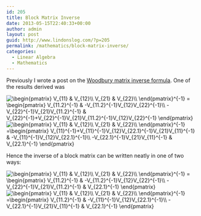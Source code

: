 ```yaml
---
id: 205
title: Block Matrix Inverse
date: 2013-05-15T22:40:33+00:00
author: admin
layout: post
guid: http://www.lindonslog.com/?p=205
permalink: /mathematics/block-matrix-inverse/
categories:
  - Linear Algebra
  - Mathematics
---
```

Previously I wrote a post on the [Woodbury matrix inverse formula](http://www.lindonslog.com/mathematics/invert-a-matrix-using-the-woodbury-matrix-inverse-formula-identity/). One of the results derived was
  
<img src="//s0.wp.com/latex.php?latex=%5Cbegin%7Bpmatrix%7D++++++++++V_%7B11%7D+%26+V_%7B12%7D%5C%5C++++++++++V_%7B21%7D+%26+V_%7B22%7D%5C%5C++%5Cend%7Bpmatrix%7D%5E%7B-1%7D++%3D++%5Cbegin%7Bpmatrix%7D++V_%7B11.2%7D%5E%7B-1%7D+%26+-V_%7B11.2%7D%5E%7B-1%7DV_%7B12%7DV_%7B22%7D%5E%7B-1%7D%5C%5C++-V_%7B22%7D%5E%7B-1%7DV_%7B21%7DV_%7B11.2%7D%5E%7B-1%7D+%26+V_%7B22%7D%5E%7B-1%7D%2BV_%7B22%7D%5E%7B-1%7DV_%7B21%7DV_%7B11.2%7D%5E%7B-1%7DV_%7B12%7DV_%7B22%7D%5E%7B-1%7D++%5Cend%7Bpmatrix%7D++&#038;bg=ffffff&#038;fg=000&#038;s=0" alt="&#92;begin{pmatrix}          V_{11} & V_{12}&#92;&#92;          V_{21} & V_{22}&#92;&#92;  &#92;end{pmatrix}^{-1}  =  &#92;begin{pmatrix}  V_{11.2}^{-1} & -V_{11.2}^{-1}V_{12}V_{22}^{-1}&#92;&#92;  -V_{22}^{-1}V_{21}V_{11.2}^{-1} & V_{22}^{-1}+V_{22}^{-1}V_{21}V_{11.2}^{-1}V_{12}V_{22}^{-1}  &#92;end{pmatrix}  " title="&#92;begin{pmatrix}          V_{11} & V_{12}&#92;&#92;          V_{21} & V_{22}&#92;&#92;  &#92;end{pmatrix}^{-1}  =  &#92;begin{pmatrix}  V_{11.2}^{-1} & -V_{11.2}^{-1}V_{12}V_{22}^{-1}&#92;&#92;  -V_{22}^{-1}V_{21}V_{11.2}^{-1} & V_{22}^{-1}+V_{22}^{-1}V_{21}V_{11.2}^{-1}V_{12}V_{22}^{-1}  &#92;end{pmatrix}  " class="latex" />

<img src="//s0.wp.com/latex.php?latex=%5Cbegin%7Bpmatrix%7D++++++++++V_%7B11%7D+%26+V_%7B12%7D%5C%5C++++++++++V_%7B21%7D+%26+V_%7B22%7D%5C%5C++%5Cend%7Bpmatrix%7D%5E%7B-1%7D++%3D%5Cbegin%7Bpmatrix%7D++++++++++V_%7B11%7D%5E%7B-1%7D%2BV_%7B11%7D%5E%7B-1%7DV_%7B12%7DV_%7B22.1%7D%5E%7B-1%7DV_%7B21%7DV_%7B11%7D%5E%7B-1%7D+%26+-V_%7B11%7D%5E%7B-1%7DV_%7B12%7DV_%7B22.1%7D%5E%7B-1%7D%5C%5C++++++++++-V_%7B22.1%7D%5E%7B-1%7DV_%7B21%7DV_%7B11%7D%5E%7B-1%7D+%26+V_%7B22.1%7D%5E%7B-1%7D++%5Cend%7Bpmatrix%7D++&#038;bg=ffffff&#038;fg=000&#038;s=0" alt="&#92;begin{pmatrix}          V_{11} & V_{12}&#92;&#92;          V_{21} & V_{22}&#92;&#92;  &#92;end{pmatrix}^{-1}  =&#92;begin{pmatrix}          V_{11}^{-1}+V_{11}^{-1}V_{12}V_{22.1}^{-1}V_{21}V_{11}^{-1} & -V_{11}^{-1}V_{12}V_{22.1}^{-1}&#92;&#92;          -V_{22.1}^{-1}V_{21}V_{11}^{-1} & V_{22.1}^{-1}  &#92;end{pmatrix}  " title="&#92;begin{pmatrix}          V_{11} & V_{12}&#92;&#92;          V_{21} & V_{22}&#92;&#92;  &#92;end{pmatrix}^{-1}  =&#92;begin{pmatrix}          V_{11}^{-1}+V_{11}^{-1}V_{12}V_{22.1}^{-1}V_{21}V_{11}^{-1} & -V_{11}^{-1}V_{12}V_{22.1}^{-1}&#92;&#92;          -V_{22.1}^{-1}V_{21}V_{11}^{-1} & V_{22.1}^{-1}  &#92;end{pmatrix}  " class="latex" />

Hence the inverse of a block matrix can be written neatly in one of two ways:
  
<img src="//s0.wp.com/latex.php?latex=%5Cbegin%7Bpmatrix%7D++++++++++V_%7B11%7D+%26+V_%7B12%7D%5C%5C++++++++++V_%7B21%7D+%26+V_%7B22%7D%5C%5C++%5Cend%7Bpmatrix%7D%5E%7B-1%7D++%3D++%5Cbegin%7Bpmatrix%7D++V_%7B11.2%7D%5E%7B-1%7D+%26+-V_%7B11.2%7D%5E%7B-1%7DV_%7B12%7DV_%7B22%7D%5E%7B-1%7D%5C%5C++-V_%7B22%7D%5E%7B-1%7DV_%7B21%7DV_%7B11.2%7D%5E%7B-1%7D+%26++V_%7B22.1%7D%5E%7B-1%7D++%5Cend%7Bpmatrix%7D++&#038;bg=ffffff&#038;fg=000&#038;s=0" alt="&#92;begin{pmatrix}          V_{11} & V_{12}&#92;&#92;          V_{21} & V_{22}&#92;&#92;  &#92;end{pmatrix}^{-1}  =  &#92;begin{pmatrix}  V_{11.2}^{-1} & -V_{11.2}^{-1}V_{12}V_{22}^{-1}&#92;&#92;  -V_{22}^{-1}V_{21}V_{11.2}^{-1} &  V_{22.1}^{-1}  &#92;end{pmatrix}  " title="&#92;begin{pmatrix}          V_{11} & V_{12}&#92;&#92;          V_{21} & V_{22}&#92;&#92;  &#92;end{pmatrix}^{-1}  =  &#92;begin{pmatrix}  V_{11.2}^{-1} & -V_{11.2}^{-1}V_{12}V_{22}^{-1}&#92;&#92;  -V_{22}^{-1}V_{21}V_{11.2}^{-1} &  V_{22.1}^{-1}  &#92;end{pmatrix}  " class="latex" />

<img src="//s0.wp.com/latex.php?latex=%5Cbegin%7Bpmatrix%7D++++++++++V_%7B11%7D+%26+V_%7B12%7D%5C%5C++++++++++V_%7B21%7D+%26+V_%7B22%7D%5C%5C++%5Cend%7Bpmatrix%7D%5E%7B-1%7D++%3D%5Cbegin%7Bpmatrix%7D++++++++++V_%7B11.2%7D%5E%7B-1%7D+%26+-V_%7B11%7D%5E%7B-1%7DV_%7B12%7DV_%7B22.1%7D%5E%7B-1%7D%5C%5C++++++++++-V_%7B22.1%7D%5E%7B-1%7DV_%7B21%7DV_%7B11%7D%5E%7B-1%7D+%26+V_%7B22.1%7D%5E%7B-1%7D++%5Cend%7Bpmatrix%7D++&#038;bg=ffffff&#038;fg=000&#038;s=0" alt="&#92;begin{pmatrix}          V_{11} & V_{12}&#92;&#92;          V_{21} & V_{22}&#92;&#92;  &#92;end{pmatrix}^{-1}  =&#92;begin{pmatrix}          V_{11.2}^{-1} & -V_{11}^{-1}V_{12}V_{22.1}^{-1}&#92;&#92;          -V_{22.1}^{-1}V_{21}V_{11}^{-1} & V_{22.1}^{-1}  &#92;end{pmatrix}  " title="&#92;begin{pmatrix}          V_{11} & V_{12}&#92;&#92;          V_{21} & V_{22}&#92;&#92;  &#92;end{pmatrix}^{-1}  =&#92;begin{pmatrix}          V_{11.2}^{-1} & -V_{11}^{-1}V_{12}V_{22.1}^{-1}&#92;&#92;          -V_{22.1}^{-1}V_{21}V_{11}^{-1} & V_{22.1}^{-1}  &#92;end{pmatrix}  " class="latex" />